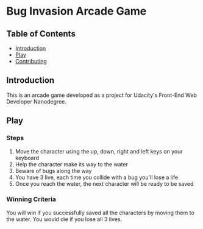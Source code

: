 # Bug Invasion Arcade Game

## Table of Contents

* [Introduction](#Introduction)
* [Play](#Play)
* [Contributing](#contributing)

## Introduction
This is an arcade game developed as a project for Udacity's Front-End Web Developer Nanodegree.


## Play
### Steps
1. Move the character using the up, down, right and left keys on your keyboard
2. Help the character make its way to the water
3. Beware of bugs along the way
4. You have 3 live, each time you collide with a bug you'll lose a life
5. Once you reach the water, the next character will be ready to be saved

### Winning Criteria
You will win if you successfully saved all the characters by moving them to the water. You would die if you lose all 3 lives.
